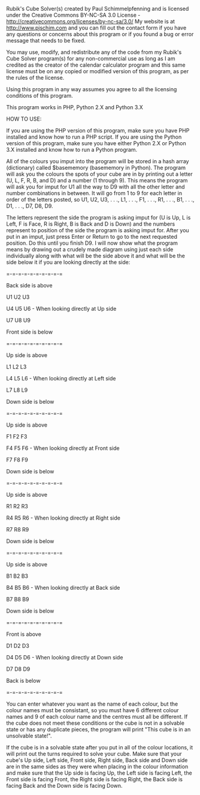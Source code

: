 Rubik's Cube Solver(s) created by Paul Schimmelpfenning and is licensed under the Creative Commons BY-NC-SA 3.0 License - http://creativecommons.org/licenses/by-nc-sa/3.0/ My website is at http://www.pjschim.com and you can fill out the contact form if you have any questions or concerns about this program or if you found a bug or error message that needs to be fixed.

You may use, modify, and redistribute any of the code from my Rubik's Cube Solver program(s) for any non-commercial use as long as I am credited as the creator of the calendar calculator program and this same license must be on any copied or modified version of this program, as per the rules of the license.

Using this program in any way assumes you agree to all the licensing conditions of this program.

This program works in PHP, Python 2.X and Python 3.X

HOW TO USE:

If you are using the PHP version of this program, make sure you have PHP installed and know how to run a PHP script.  If you are using the Python version of this program, make sure you have either Python 2.X or Python 3.X installed and know how to run a Python program.

All of the colours you imput into the program will be stored in a hash array (dictionary) called $basememory (basememory in Python).  The program will ask you the colours the spots of your cube are in by printing out a letter (U, L, F, R, B, and D) and a number (1 through 9).  This means the program will ask you for imput for U1 all the way to D9 with all the other letter and number combinations in between.  It will go from 1 to 9 for each letter in order of the letters posted, so U1, U2, U3, . . ., L1, . . ., F1, . . ., R1, . . ., B1, . . ., D1, . . ., D7, D8, D9.

The letters represent the side the program is asking imput for (U is Up, L is Left, F is Face, R is Right, B is Back and D is Down) and the numbers represent to position of the side the program is asking imput for.  After you put in an imput, just press Enter or Return to go to the next requested position.  Do this until you finish D9.  I will now show what the program means by drawing out a crudely made diagram using just each side individually along with what will be the side above it and what will be the side below it if you are looking directly at the side:

=-=-=-=-=-=-=-=-=-=

Back side is above

U1 U2 U3

U4 U5 U6 - When looking directly at Up side

U7 U8 U9

Front side is below

=-=-=-=-=-=-=-=-=-=

Up side is above

L1 L2 L3

L4 L5 L6 - When looking directly at Left side

L7 L8 L9

Down side is below

=-=-=-=-=-=-=-=-=-=

Up side is above

F1 F2 F3

F4 F5 F6 - When looking directly at Front side

F7 F8 F9

Down side is below

=-=-=-=-=-=-=-=-=-=

Up side is above

R1 R2 R3

R4 R5 R6 - When looking directly at Right side

R7 R8 R9

Down side is below

=-=-=-=-=-=-=-=-=-=

Up side is above

B1 B2 B3

B4 B5 B6 - When looking directly at Back side

B7 B8 B9

Down side is below

=-=-=-=-=-=-=-=-=-=

Front is above

D1 D2 D3

D4 D5 D6 - When looking directly at Down side

D7 D8 D9

Back is below

=-=-=-=-=-=-=-=-=-=

You can enter whatever you want as the name of each colour, but the colour names must be consistant, so you must have 6 different colour names and 9 of each colour name and the centres must all be different.  If the cube does not meet these conditions or the cube is not in a solvable state or has any duplicate pieces, the program will print "This cube is in an unsolvable state!".

If the cube is in a solvable state after you put in all of the colour locations, it will print out the turns required to solve your cube.  Make sure that your cube's Up side, Left side, Front side, Right side, Back side and Down side are in the same sides as they were when placing in the colour information and make sure that the Up side is facing Up, the Left side is facing Left, the Front side is facing Front, the Right side is facing Right, the Back side is facing Back and the Down side is facing Down.
